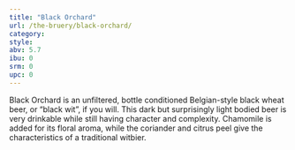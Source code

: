 ```yaml
---
title: "Black Orchard"
url: /the-bruery/black-orchard/
category: 
style: 
abv: 5.7
ibu: 0
srm: 0
upc: 0
---
```

Black Orchard is an unfiltered, bottle conditioned Belgian-style black wheat beer, or “black wit”, if you will. This dark but surprisingly light bodied beer is very drinkable while still having character and complexity. Chamomile is added for its floral aroma, while the coriander and citrus peel give the characteristics of a traditional witbier.
